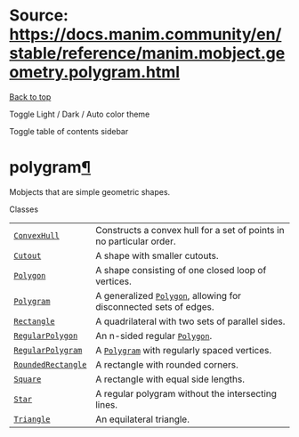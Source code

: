 # Source: https://docs.manim.community/en/stable/reference/manim.mobject.geometry.polygram.html

[Back to top](#)

Toggle Light / Dark / Auto color theme

Toggle table of contents sidebar

polygram[¶](#module-manim.mobject.geometry.polygram "Link to this heading")
===========================================================================

Mobjects that are simple geometric shapes.

Classes

|  |  |
| --- | --- |
| [`ConvexHull`](manim.mobject.geometry.polygram.ConvexHull.html#manim.mobject.geometry.polygram.ConvexHull "manim.mobject.geometry.polygram.ConvexHull") | Constructs a convex hull for a set of points in no particular order. |
| [`Cutout`](manim.mobject.geometry.polygram.Cutout.html#manim.mobject.geometry.polygram.Cutout "manim.mobject.geometry.polygram.Cutout") | A shape with smaller cutouts. |
| [`Polygon`](manim.mobject.geometry.polygram.Polygon.html#manim.mobject.geometry.polygram.Polygon "manim.mobject.geometry.polygram.Polygon") | A shape consisting of one closed loop of vertices. |
| [`Polygram`](manim.mobject.geometry.polygram.Polygram.html#manim.mobject.geometry.polygram.Polygram "manim.mobject.geometry.polygram.Polygram") | A generalized [`Polygon`](manim.mobject.geometry.polygram.Polygon.html#manim.mobject.geometry.polygram.Polygon "manim.mobject.geometry.polygram.Polygon"), allowing for disconnected sets of edges. |
| [`Rectangle`](manim.mobject.geometry.polygram.Rectangle.html#manim.mobject.geometry.polygram.Rectangle "manim.mobject.geometry.polygram.Rectangle") | A quadrilateral with two sets of parallel sides. |
| [`RegularPolygon`](manim.mobject.geometry.polygram.RegularPolygon.html#manim.mobject.geometry.polygram.RegularPolygon "manim.mobject.geometry.polygram.RegularPolygon") | An n-sided regular [`Polygon`](manim.mobject.geometry.polygram.Polygon.html#manim.mobject.geometry.polygram.Polygon "manim.mobject.geometry.polygram.Polygon"). |
| [`RegularPolygram`](manim.mobject.geometry.polygram.RegularPolygram.html#manim.mobject.geometry.polygram.RegularPolygram "manim.mobject.geometry.polygram.RegularPolygram") | A [`Polygram`](manim.mobject.geometry.polygram.Polygram.html#manim.mobject.geometry.polygram.Polygram "manim.mobject.geometry.polygram.Polygram") with regularly spaced vertices. |
| [`RoundedRectangle`](manim.mobject.geometry.polygram.RoundedRectangle.html#manim.mobject.geometry.polygram.RoundedRectangle "manim.mobject.geometry.polygram.RoundedRectangle") | A rectangle with rounded corners. |
| [`Square`](manim.mobject.geometry.polygram.Square.html#manim.mobject.geometry.polygram.Square "manim.mobject.geometry.polygram.Square") | A rectangle with equal side lengths. |
| [`Star`](manim.mobject.geometry.polygram.Star.html#manim.mobject.geometry.polygram.Star "manim.mobject.geometry.polygram.Star") | A regular polygram without the intersecting lines. |
| [`Triangle`](manim.mobject.geometry.polygram.Triangle.html#manim.mobject.geometry.polygram.Triangle "manim.mobject.geometry.polygram.Triangle") | An equilateral triangle. |